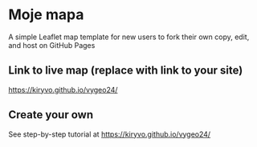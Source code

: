 # Moje mapa
A simple Leaflet map template for new users to fork their own copy, edit, and host on GitHub Pages

## Link to live map (replace with link to your site)
https://kiryvo.github.io/vygeo24/

## Create your own
See step-by-step tutorial at https://kiryvo.github.io/vygeo24/
